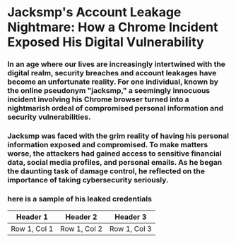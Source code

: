 # Jacksmp's Account Leakage Nightmare: How a Chrome Incident Exposed His Digital Vulnerability

### In an age where our lives are increasingly intertwined with the digital realm, security breaches and account leakages have become an unfortunate reality. For one individual, known by the online pseudonym "jacksmp," a seemingly innocuous incident involving his Chrome browser turned into a nightmarish ordeal of compromised personal information and security vulnerabilities. 

### Jacksmp was faced with the grim reality of having his personal information exposed and compromised. To make matters worse, the attackers had gained access to sensitive financial data, social media profiles, and personal emails. As he began the daunting task of damage control, he reflected on the importance of taking cybersecurity seriously. 

### here is a sample of his leaked credentials 

| Header 1 | Header 2 | Header 3 |
| -------- | -------- | -------- |
| Row 1, Col 1 | Row 1, Col 2 | Row 1, Col 3 |
